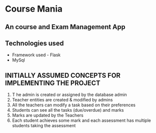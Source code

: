 # Course Mania
## An course and Exam Management App


## Technologies used
- Framework used - Flask
- MySql


## INITIALLY ASSUMED CONCEPTS FOR IMPLEMENTING THE PROJECT
1. T he admin is created or assigned by the database admin
2. Teacher entities are created & modified by admins
3. All the teachers can modify a task based on their preferences
4. Students can see all the tasks (due/overdue) and marks
5. Marks are updated by the Teachers
6. Each student achieves some mark and each assessment has multiple students taking the assessment

